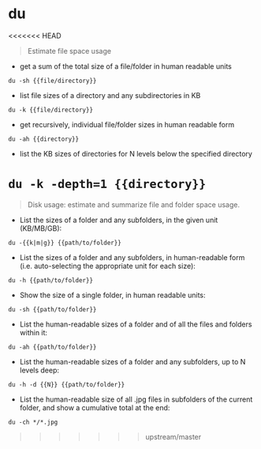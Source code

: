 # du

<<<<<<< HEAD
> Estimate file space usage

- get a sum of the total size of a file/folder in human readable units

`du -sh {{file/directory}}`

- list file sizes of a directory and any subdirectories in KB

`du -k {{file/directory}}`

- get recursively, individual file/folder sizes in human readable form

`du -ah {{directory}}`

- list the KB sizes of directories for N levels below the specified directory 

`du -k -depth=1 {{directory}}`
=======
> Disk usage: estimate and summarize file and folder space usage.

- List the sizes of a folder and any subfolders, in the given unit (KB/MB/GB):

`du -{{k|m|g}} {{path/to/folder}}`

- List the sizes of a folder and any subfolders, in human-readable form (i.e. auto-selecting the appropriate unit for each size):

`du -h {{path/to/folder}}`

- Show the size of a single folder, in human readable units:

`du -sh {{path/to/folder}}`

- List the human-readable sizes of a folder and of all the files and folders within it:

`du -ah {{path/to/folder}}`

- List the human-readable sizes of a folder and any subfolders, up to N levels deep:

`du -h -d {{N}} {{path/to/folder}}`

- List the human-readable size of all .jpg files in subfolders of the current folder, and show a cumulative total at the end:

`du -ch */*.jpg`
>>>>>>> upstream/master
